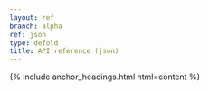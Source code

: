 ```yaml
---
layout: ref
branch: alpha
ref: json
type: defold
title: API reference (json)
---
```

{% include anchor_headings.html html=content %}